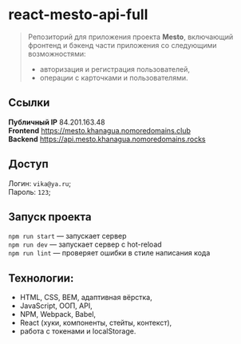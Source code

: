 # react-mesto-api-full
> Репозиторий для приложения проекта **Mesto**, включающий фронтенд и бэкенд части приложения со следующими возможностями:
> - авторизация и регистрация пользователей,
> - операции с карточками и пользователями. 

## Ссылки
**Публичный IP** 84.201.163.48  
**Frontend** https://mesto.khanagua.nomoredomains.club  
**Backend** https://api.mesto.khanagua.nomoredomains.rocks 

## Доступ
Логин: `vika@ya.ru`;  
Пароль: `123`;

## Запуск проекта
`npm run start` — запускает сервер  
`npm run dev` — запускает сервер с hot-reload  
`npm run lint` — проверяет ошибки в стиле написания кода  

## Технологии:
* HTML, CSS, BEM, адаптивная вёрстка,
* JavaScript, ООП, API, 
* NPM, Webpack, Babel,
* React (хуки, компоненты, стейты, контекст),
* работа с токенами и localStorage.